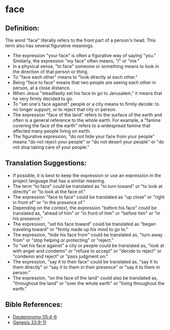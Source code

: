 # face #

## Definition: ##

The word "face" literally refers to the front part of a person's head. This term also has several figurative meanings.

* The expression "your face" is often a figurative way of saying "you." Similarly, the expression "my face" often means, "I" or "me."
* In a physical sense, "to face" someone or something means to look in the direction of that person or thing.
* To "face each other" means to "look directly at each other."
* Being "face to face" means that two people are seeing each other in person, at a close distance.
* When Jesus "steadfastly set his face to go to Jerusalem," it means that he very firmly decided to go.
* To "set one's face against" people or a city means to firmly decide: to no longer support, or to reject that city or person.
* The expression "face of the land" refers to the surface of the earth and often is a general reference to the whole earth. For example, a "famine covering the face of the earth" refers to a widespread famine that affected many people living on earth.
* The figurative expression, "do not hide your face from your people" means "do not reject your people"  or "do not desert your people" or "do not stop taking care of your people." 

## Translation Suggestions: ##

* If possible, it is best to keep the expression or use an expression in the project language that has a similar meaning. 
* The term "to face" could be translated as "to turn toward" or "to look at directly" or "to look at the face of."
* The expression "face to face" could be translated as "up close" or "right in front of" or "in the presence of."
* Depending on the context, the expression "before his face" could be translated as, "ahead of him" or "in front of him" or "before him" or "in his presence."
* The expression, "set his face toward" could be translated as "began traveling toward" or "firmly made up his mind to go to."
* The expression, "hide his face from" could be translated as, "turn away from" or "stop helping or protecting" or "reject." 
* To "set his face against" a city or people could be translated as, "look at with anger and condemn" or "refuse to accept" or "decide to reject" or "condemn and reject" or "pass judgment on."
* The expression, "say it to their face" could be translated as, "say it to them directly" or "say it to them in their presence" or "say it to them in person."
* The expression, "on the face of the land" could also be translated as, "throughout the land" or "over the whole earth" or "living throughout the earth."

## Bible References: ##

* [Deuteronomy 05:4-6](https://door43.org/en/bible/notes/deu/05/04)
* [Genesis 33:9-11](https://door43.org/en/bible/notes/gen/33/09)

